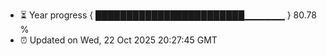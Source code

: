 - ⏳ Year progress { ████████████████████████▁▁▁▁▁▁ } 80.78 %
- ⏰ Updated on Wed, 22 Oct 2025 20:27:45 GMT

